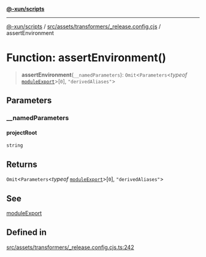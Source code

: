 [**@-xun/scripts**](../../../../../README.md)

***

[@-xun/scripts](../../../../../README.md) / [src/assets/transformers/\_release.config.cjs](../README.md) / assertEnvironment

# Function: assertEnvironment()

> **assertEnvironment**(`__namedParameters`): `Omit`\<`Parameters`\<*typeof* [`moduleExport`](moduleExport.md)\>\[`0`\], `"derivedAliases"`\>

## Parameters

### \_\_namedParameters

#### projectRoot

`string`

## Returns

`Omit`\<`Parameters`\<*typeof* [`moduleExport`](moduleExport.md)\>\[`0`\], `"derivedAliases"`\>

## See

[moduleExport](moduleExport.md)

## Defined in

[src/assets/transformers/\_release.config.cjs.ts:242](https://github.com/Xunnamius/xscripts/blob/28c221bb8a859e69003ba2447e3f5763dc92a0ec/src/assets/transformers/_release.config.cjs.ts#L242)
